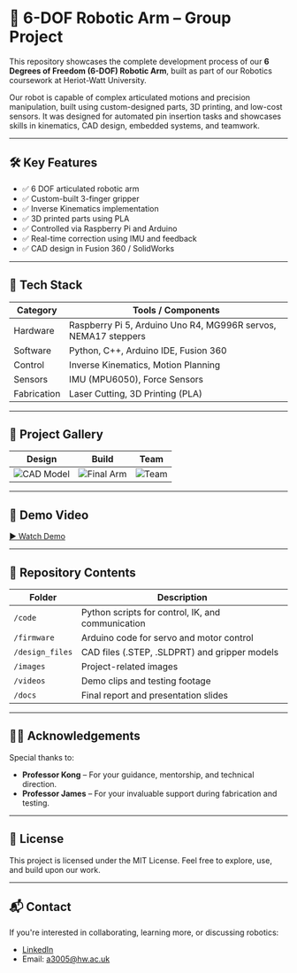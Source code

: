 # 🤖 6-DOF Robotic Arm – Group Project

This repository showcases the complete development process of our **6 Degrees of Freedom (6-DOF) Robotic Arm**, built as part of our Robotics coursework at Heriot-Watt University.

Our robot is capable of complex articulated motions and precision manipulation, built using custom-designed parts, 3D printing, and low-cost sensors. It was designed for automated pin insertion tasks and showcases skills in kinematics, CAD design, embedded systems, and teamwork.

---

## 🛠️ Key Features

- ✅ 6 DOF articulated robotic arm
- ✅ Custom-built 3-finger gripper
- ✅ Inverse Kinematics implementation
- ✅ 3D printed parts using PLA
- ✅ Controlled via Raspberry Pi and Arduino
- ✅ Real-time correction using IMU and feedback
- ✅ CAD design in Fusion 360 / SolidWorks

---

## 🧠 Tech Stack

| Category       | Tools / Components                      |
|----------------|------------------------------------------|
| Hardware       | Raspberry Pi 5, Arduino Uno R4, MG996R servos, NEMA17 steppers |
| Software       | Python, C++, Arduino IDE, Fusion 360     |
| Control        | Inverse Kinematics, Motion Planning      |
| Sensors        | IMU (MPU6050), Force Sensors             |
| Fabrication    | Laser Cutting, 3D Printing (PLA)         |

---

## 📸 Project Gallery

| Design | Build | Team |
|--------|-------|------|
| ![CAD Model](images/cad_model.png) | ![Final Arm](images/final_build.jpg) | ![Team](images/team_photo.jpg) |

---

## 🎥 Demo Video

[▶ Watch Demo](videos/demo.mp4)

---

## 📂 Repository Contents

| Folder        | Description                                      |
|---------------|--------------------------------------------------|
| `/code`       | Python scripts for control, IK, and communication |
| `/firmware`   | Arduino code for servo and motor control         |
| `/design_files` | CAD files (.STEP, .SLDPRT) and gripper models  |
| `/images`     | Project-related images                           |
| `/videos`     | Demo clips and testing footage                   |
| `/docs`       | Final report and presentation slides             |

---

## 👨‍🏫 Acknowledgements

Special thanks to:

- **Professor Kong** – For your guidance, mentorship, and technical direction.
- **Professor James** – For your invaluable support during fabrication and testing.

---

## 📜 License

This project is licensed under the MIT License. Feel free to explore, use, and build upon our work.

---

## 📬 Contact

If you're interested in collaborating, learning more, or discussing robotics:
- [LinkedIn](www.linkedin.com/in/ajzal-ashraf-valiyakath)
- Email: a3005@hw.ac.uk

